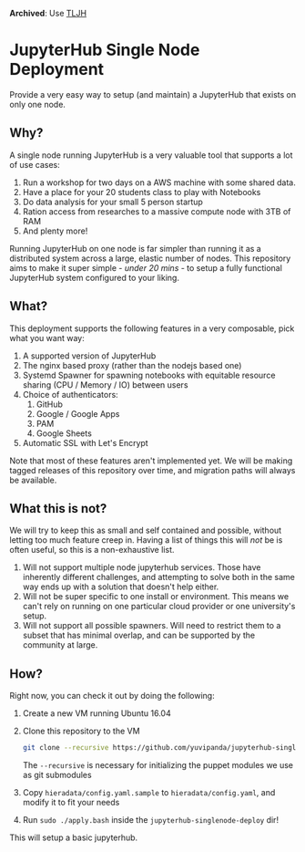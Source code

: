 **Archived**: Use [TLJH](https://tljh.jupyter.org)

# JupyterHub Single Node Deployment #

Provide a very easy way to setup (and maintain) a JupyterHub that exists on only one node. 

## Why? ##

A single node running JupyterHub is a very valuable tool that supports a lot of use cases:

1. Run a workshop for two days on a AWS machine with some shared data.
2. Have a place for your 20 students class to play with Notebooks
3. Do data analysis for your small 5 person startup
4. Ration access from researches to a massive compute node with 3TB of RAM
5. And plenty more!

Running JupyterHub on one node is far simpler than running it as a distributed system across a large, elastic number of nodes. This repository aims to make it super simple - *under 20 mins* - to setup a fully functional JupyterHub system configured to your liking.

## What? ##

This deployment supports the following features in a very composable, pick what you want way:

1. A supported version of JupyterHub
2. The nginx based proxy (rather than the nodejs based one)
3. Systemd Spawner for spawning notebooks with equitable resource sharing (CPU / Memory / IO) between users
4. Choice of authenticators:
   1. GitHub
   2. Google / Google Apps
   3. PAM
   4. Google Sheets
5. Automatic SSL with Let's Encrypt

Note that most of these features aren't implemented yet. We will be making tagged releases of this repository over time, and migration paths will always be available.

## What this is not? ##

We will try to keep this as small and self contained and possible, without letting too much feature creep in. Having a list of things this will *not* be is often useful, so this is a non-exhaustive list.

1. Will not support multiple node jupyterhub services. Those have inherently different challenges, and attempting to solve both in the same way ends up with a solution that doesn't help either.
2. Will not be super specific to one install or environment. This means we can't rely on running on one particular cloud provider or one university's setup.
3. Will not support all possible spawners. Will need to restrict them to a subset that has minimal overlap, and can be supported by the community at large.

## How? ##

Right now, you can check it out by doing the following:

1. Create a new VM running Ubuntu 16.04
2. Clone this repository to the VM
   ```bash
   git clone --recursive https://github.com/yuvipanda/jupyterhub-singlenode-deploy.git
   ```

   The `--recursive` is necessary for initializing the puppet modules we use as git submodules
3. Copy `hieradata/config.yaml.sample` to `hieradata/config.yaml`, and modify it to fit your needs
4. Run `sudo ./apply.bash` inside the `jupyterhub-singlenode-deploy` dir!

This will setup a basic jupyterhub.
